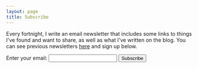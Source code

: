 ```yaml
---
layout: page
title: Subscribe
---
```


Every fortnight, I write an email newsletter that includes some links to things I've found and want to share, as well as what I've written on the blog. You can see previous newsletters [here](https://buttondown.email/csacklen) and sign up below.
<p>
<form
  action="https://buttondown.email/api/emails/embed-subscribe/csacklen"
  method="post"
  target="popupwindow"
  onsubmit="window.open('https://buttondown.email/csacklen', 'popupwindow')"
  class="embeddable-buttondown-form"
>
  <label for="bd-email">Enter your email:</label>
  <input type="email" name="email" id="bd-email" />
  <input type="hidden" value="1" name="embed" />
  <input type="submit" value="Subscribe" target="_blank"/>
</form>